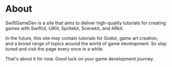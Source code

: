 # About

SwiftGameDev is a site that aims to deliver high-quality tutorials for creating games with SwiftUI, UIKit, Spritekit, Scenekit, and ARkit. 

In the future, this site *may* contain tutorials for Godot, game art creation, and a broad range of topics around the world of game development. So stay tuned and visit the page every once in a while. 

That's about it for now. Good luck on your game development journey.
